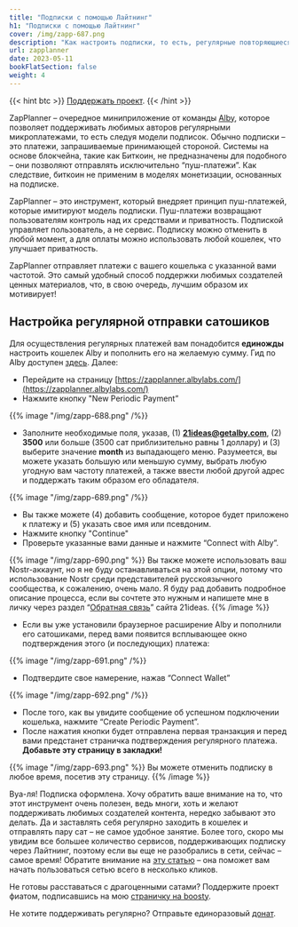 ```yaml
---
title: "Подписки с помощью Лайтнинг"
h1: "Подписки с помощью Лайтнинг"
cover: /img/zapp-687.png
description: "Как настроить подписки, то есть, регулярные повторяющиеся платежи через сеть Лайтнинг."
url: zapplanner
date: 2023-05-11
bookFlatSection: false
weight: 4
---
```


{{< hint btc >}}
[Поддержать проект](/contribute).
{{< /hint >}}

ZapPlanner – очередное миниприложение от команды [Alby](/alby-i-nostr), которое позволяет поддерживать любимых авторов регулярными микроплатежами, то есть следуя модели подписок. Обычно подписки – это платежи, запрашиваемые принимающей стороной. Системы на основе блокчейна, такие как Биткоин, не предназначены для подобного – они позволяют отправлять исключительно “пуш-платежи”. Как следствие, биткоин не применим в моделях монетизации, основанных на подписке.

ZapPlanner – это инструмент, который внедряет принцип пуш-платежей, которые имитируют модель подписки. Пуш-платежи возвращают пользователям контроль над их средствами и приватность. Подпиской управляет пользователь, а не сервис. Подписку можно отменить в любой момент, а для оплаты можно использовать любой кошелек, что улучшает приватность.

ZapPlanner отправляет платежи с вашего кошелька с указанной вами частотой. Это самый удобный способ поддержки любимых создателей ценных материалов, что, в свою очередь, лучшим образом их мотивирует!

## Настройка регулярной отправки сатошиков

Для осуществления регулярных платежей вам понадобится **единожды** настроить кошелек Alby и пополнить его на желаемую сумму. Гид по Alby доступен [здесь](/alby-i-nostr). Далее:

- Перейдите на страницу [https://zapplanner.albylabs.com/](https://zapplanner.albylabs.com/)
- Нажмите кнопку "New Periodic Payment”

{{% image "/img/zapp-688.png" /%}}

- Заполните необходимые поля, указав, (1) **21ideas@getalby.com**, (2) **3500** или больше (3500 сат приблизительно равны 1 доллару) и (3) выберите значение **month** из выпадающего меню. Разумеется, вы можете указать большую или меньшую сумму, выбрать любую угодную вам частоту платежей, а также ввести любой другой адрес и поддержать таким образом его обладателя.

{{% image "/img/zapp-689.png" /%}}

- Вы также можете (4) добавить сообщение, которое будет приложено к платежу и (5) указать свое имя или псевдоним.
- Нажмите кнопку "Continue"
- Проверьте указанные вами данные и нажмите “Connect with Alby”.

{{% image "/img/zapp-690.png" %}}
Вы также можете использовать ваш Nostr-аккаунт, но я не буду останавливаться на этой опции, потому что использование Nostr среди представителей русскоязычного сообщества, к сожалению, очень мало. Я буду рад добавить подробное описание процесса, если вы сочтете это нужным и напишете мне в личку через раздел “[Обратная связь](/feedback)” сайта 21ideas.
{{% /image %}}

- Если вы уже установили браузерное расширение Alby и пополнили его сатошиками, перед вами появится всплывающее окно подтверждения этого (и последующих) платежа:

{{% image "/img/zapp-691.png" /%}}

- Подтвердите свое намерение, нажав “Connect Wallet”

{{% image "/img/zapp-692.png" /%}}

- После того, как вы увидите сообщение об успешном подключении кошелька, нажмите “Create Periodic Payment”.
- После нажатия кнопки будет отправлена первая транзакция и перед вами предстанет страничка подтверждения регулярного платежа. **Добавьте эту страницу в закладки!**

{{% image "/img/zapp-693.png" %}}
Вы можете отменить подписку в любое время, посетив эту страницу.
{{% /image %}}

Вуа-ля! Подписка оформлена. Хочу обратить ваше внимание на то, что этот инструмент очень полезен, ведь многи, хоть и желают поддерживать любимых создателей контента, нередко забывают это делать. Да и заставлять себя регулярно заходить в кошелек и отправлять пару сат – не самое удобное занятие. Более того, скоро мы увидим все большее количество сервисов, поддерживающих подписку через Лайтнинг, поэтому если вы еще не разобрались в сети, сейчас – самое время! Обратите внимание на [эту статью](/chto-takoe-laitning) – она поможет вам начать пользоваться сетью всего в несколько кликов.

Не готовы расставаться с драгоценными сатами? Поддержите проект фиатом, подписавшись на мою [страничку на boosty](https://boosty.to/21ideas/donate).

Не хотите поддерживать регулярно? Отправьте единоразовый [донат](/contribute).
